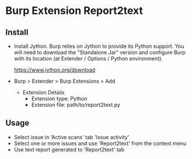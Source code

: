 # Burp Extension Report2text

## Install

* Install Jython. Burp relies on Jython to provide its Python support. You will
  need to download the "Standalone Jar" version and configure Burp with its
  location (at Extender / Options / Python environment).

  https://www.jython.org/download

* Burp > Extender > Burp Extensions > Add
  * Extension Details
    * Extension type: Python
    * Extension file: path/to/report2text.py

## Usage

* Select issue in 'Active scans' tab 'Issue activity'
* Select one or more issues and use 'Report2text' from the context menu
* Use text report generated to 'Report2text' tab

